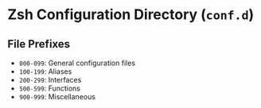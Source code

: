 # Zsh Configuration Directory (`conf.d`)

## File Prefixes

- `000-099`: General configuration files
- `100-199`: Aliases
- `200-299`: Interfaces
- `500-599`: Functions
- `900-999`: Miscellaneous
